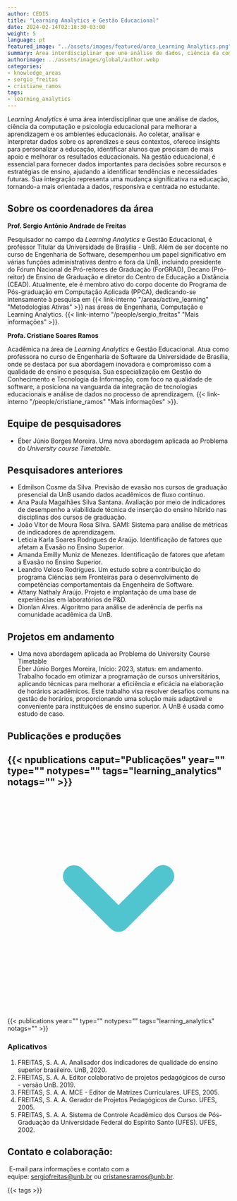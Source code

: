 ```yaml
---
author: CEDIS
title: "Learning Analytics e Gestão Educacional"
date: 2024-02-14T02:18:30-03:00
weight: 5
language: pt
featured_image: "../assets/images/featured/area_Learning Analytics.png"
summary: Área interdisciplinar que une análise de dados, ciência da computação e psicologia educacional para melhorar a aprendizagem e os ambientes educacionais. Ao coletar, analisar e interpretar dados sobre os aprendizes e seus contextos, oferece insights para personalizar a educação, identificar alunos que precisam de mais apoio e melhorar os resultados educacionais. 
authorimage: ../assets/images/global/author.webp
categories:
- knowledge_areas
- sergio_freitas
- cristiane_ramos
tags: 
- learning_analytics
---
```


*Learning Analytics* é uma área interdisciplinar que une análise de dados, ciência da computação e psicologia educacional para melhorar a aprendizagem e os ambientes educacionais. Ao coletar, analisar e interpretar dados sobre os aprendizes e seus contextos, oferece insights para personalizar a educação, identificar alunos que precisam de mais apoio e melhorar os resultados educacionais. Na gestão educacional, é essencial para fornecer dados importantes para decisões sobre recursos e estratégias de ensino, ajudando a identificar tendências e necessidades futuras. Sua integração representa uma mudança significativa na educação, tornando-a mais orientada a dados, responsiva e centrada no estudante.

## Sobre os coordenadores da área

**Prof. Sergio Antônio Andrade de Freitas**

Pesquisador no campo da *Learning Analytics* e Gestão Educacional, é professor Titular da Universidade de Brasília - UnB. Além de ser docente no curso de Engenharia de Software, desempenhou um papel significativo em várias funções administrativas dentro e fora da UnB, incluindo presidente do Fórum Nacional de Pró-reitores de Graduação (ForGRAD), Decano (Pró-reitor) de Ensino de Graduação e diretor do Centro de Educação a Distância (CEAD). Atualmente, ele é membro ativo do corpo docente do Programa de Pós-graduação em Computação Aplicada (PPCA), dedicando-se intensamente à pesquisa em {{< link-interno "/areas/active_learning" "Metodologias Ativas" >}} nas áreas de Engenharia, Computação e Learning Analytics​​. {{< link-interno "/people/sergio_freitas" "Mais informações" >}}.

**Profa. Cristiane Soares Ramos**

Acadêmica na área de *Learning Analytics* e Gestão Educacional. Atua como professora no curso de Engenharia de Software da Universidade de Brasília, onde se destaca por sua abordagem inovadora e compromisso com a qualidade de ensino e pesquisa. Sua especialização em Gestão do Conhecimento e Tecnologia da Informação, com foco na qualidade de software, a posiciona na vanguarda da integração de tecnologias educacionais e análise de dados no processo de aprendizagem. {{< link-interno "/people/cristiane_ramos" "Mais informações" >}}.
## Equipe de pesquisadores
- Éber Júnio Borges Moreira. Uma nova abordagem aplicada ao Problema do *University course Timetable*.
## Pesquisadores anteriores
- Edmilson Cosme da Silva. Previsão de evasão nos cursos de graduação presencial da UnB usando dados acadêmicos de fluxo contínuo.
- Ana Paula Magalhães Silva Santana. Avaliação por meio de indicadores de desempenho a viabilidade técnica de inserção do ensino híbrido nas disciplinas dos cursos de graduação.
- João Vitor de Moura Rosa Silva. SAMI: Sistema para análise de métricas de indicadores de aprendizagem.
- Leticia Karla Soares Rodrigues de Araújo. Identificação de fatores que afetam a Evasão no Ensino Superior.
- Amanda Emilly Muniz de Menezes. Identificação de fatores que afetam a Evasão no Ensino Superior.
- Leandro Veloso Rodrigues. Um estudo sobre a contribuição do programa Ciências sem Fronteiras para o desenvolvimento de competências comportamentais da Engenheira de Software.
- Attany Nathaly Araújo. Projeto e implantação de uma base de experiências em laboratórios de P&D.
- Dionlan Alves. Algoritmo para análise de aderência de perfis na comunidade acadêmica da UnB.
## Projetos em andamento
- Uma nova abordagem aplicada ao Problema do University Course Timetable  
    Éber Júnio Borges Moreira, Início: 2023, status: em andamento.  
    Trabalho focado em otimizar a programação de cursos universitários, aplicando técnicas para melhorar a eficiência e eficácia na elaboração de horários acadêmicos. Este trabalho visa resolver desafios comuns na gestão de horários, proporcionando uma solução mais adaptável e conveniente para instituições de ensino superior. A UnB é usada como estudo de caso.
## Publicações e produções

<div id="npublications-section" x-data="{ showPublications: false }">
    <h2 id="npublications-title" @click="showPublications = !showPublications" class="text-xl font-bold mb-2 cursor-pointer flex items-center text-primary-900">
      {{< npublications caput="Publicações" year="" type="" notypes="" tags="learning_analytics" notags="" >}}
      <svg :class="{'rotate-0': !showPublications, 'rotate-180': showPublications}" class="ml-2 h-5 w-5 transform transition-transform duration-200" xmlns="http://www.w3.org/2000/svg" viewBox="0 0 20 20" fill="#51C5CF"><path fill-rule="evenodd" d="M5.293 7.293a1 1 0 011.414 0L10 10.586l3.293-3.293a1 1 0 111.414 1.414l-4 4a1 1 0 01-1.414 0l-4-4a1 1 0 010-1.414z" clip-rule="evenodd" /></svg>
    </h2>
    <div x-show="showPublications" x-cloak>
      {{< publications year="" type="" notypes="" tags="learning_analytics" notags="" >}} 
    </div>
</div>

### Aplicativos
1. FREITAS, S. A. A. Analisador dos indicadores de qualidade do ensino superior brasileiro. UnB, 2020.
2. FREITAS, S. A. A. Editor colaborativo de projetos pedagógicos de curso - versão UnB. 2019.
3. FREITAS, S. A. A. MCE - Editor de Matrizes Curriculares. UFES, 2005.
4. FREITAS, S. A. A. Gerador de Projetos Pedagógicos de Curso. UFES, 2005.
5. FREITAS, S. A. A. Sistema de Controle Acadêmico dos Cursos de Pós-Graduação da Universidade Federal do Espírito Santo (UFES). UFES, 2002.
## Contato e colaboração:
 E-mail para informações e contato com a equipe: [sergiofreitas@unb.br](mailto:sergiofreitas@unb.br) ou [cristanesramos@unb.br](mailto:cristanesramos@unb.br).

{{< tags >}}
